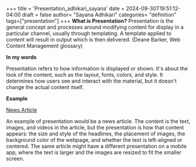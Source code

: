 +++
title = 'Presentation_adhikari_sayana'
date = 2024-09-30T19:51:12-04:00
draft = false
author= "Sayana Adhikari"
categories= "definition"
tags=["presentation"]
+++
**What is Presentation?**
Presentation is the general concept and processes around modifying content for display in a particular channel, usually through templating. A template applied to content will result in output which is then delivered. (Deane Barker, Web Content Management glossary)

**In my words**

Presentation refers to how information is displayed or shown. It's about the look of the content, such as the layout, fonts, colors, and style. It determines how users see and interact with the material, but it doesn't change the actual content itself.

**Example**

[News Article](https://www.nytimes.com/2024/09/30/us/asheville-hurricane-helene-damage.html)

An example of presentation would be a news article. The content is the text, images, and videos in the article, but the presentation is how that content appears: the size and style of the headlines, the placement of images, the background color of the webpage, and whether the text is left-aligned or centered. The same article might have a different presentation on a mobile app, where the text is larger and the images are resized to fit the smaller screen.







